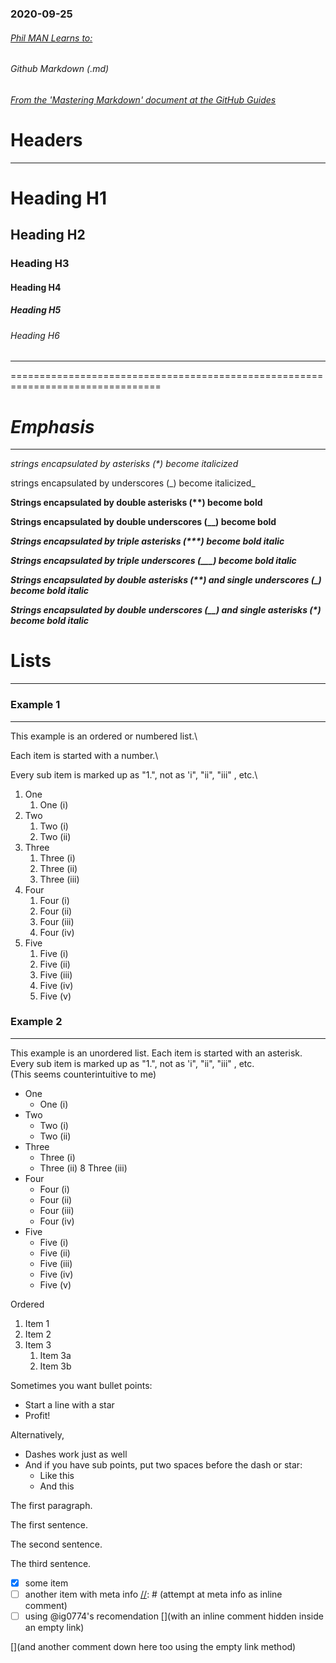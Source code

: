 ### 2020-09-25
###### [Phil MAN Learns to:](https://github.com/PhilManLearnsTo)
###### Github Markdown (.md)
###### [From the \'Mastering Markdown\' document at the GitHub Guides](https://guides.github.com/features/mastering-markdown/)


# Headers
---------

<!--- One # is an <h1> tag --->
# Heading H1
<!--- Two # is an <h2> tag --->
## Heading H2
<!--- Three # is an <h3> tag --->
### Heading H3
<!--- Four # is an <h4> tag --->
#### Heading H4
<!--- Five # is an <h5> tag --->
##### Heading H5
<!--- Six # is an <h6> tag --->
###### Heading H6
--------------------------------------------------------------------------------

================================================================================

# _Emphasis_
------------

<!--- strings encapsulated by asterisks become italicized --->
*strings encapsulated by asterisks (\*) become italicized*
<!--- strings encapsulated by underscores become italicized --->
strings encapsulated by underscores (\_) become italicized_

<!--- strings encapsulated by double asterisks or double underscores become bold --->
**Strings encapsulated by double asterisks (\*\*) become bold**
<!--- strings encapsulated by double asterisks or double underscores become bold --->
__Strings encapsulated by double underscores (\_\_) become bold__

<!--- strings encapsulated by triple asterisks become bold italic--->
***Strings encapsulated by triple asterisks (\*\*\*) become bold italic***
<!--- strings encapsulated by triple underscores become bold italic--->
___Strings encapsulated by triple underscores (\_\_\_) become bold italic___
<!--- strings encapsulated by double asterisks and single underscores become bold italic--->
_**Strings encapsulated by double asterisks (\*\*) and single underscores (\_) become bold italic**_
<!--- strings encapsulated by double underscores or single asterisks become bold italic--->
*__Strings encapsulated by double underscores (\_\_) and single asterisks (\*) become bold italic__*

# Lists
-------

### Example 1
-------------

<!--- This example is an ordered or numbered list --->
This example is an ordered or numbered list.\
<!--- Each item is started with a number. --->
Each item is started with a number.\
<!--- Every sub item is marked up as "1.", not as 'i", "ii", "iii" , etc. --->
Every sub item is marked up as "1.", not as 'i", "ii", "iii" , etc.\
<!--- (This seems counterintuitive to me) --->


<!--- The sub item cannot be denoted by any character other than 1 which seems stupid --->
1. One
   1. One (i)
2. Two
   1. Two (i)
   1. Two (ii)
3. Three
   1. Three (i)
   1. Three (ii)
   1. Three (iii)
4. Four
   1. Four (i)
   1. Four (ii)
   1. Four (iii)
   1. Four (iv)
5. Five
   1. Five (i)
   1. Five (ii)
   1. Five (iii)
   1. Five (iv)
   1. Five (v)


### Example 2
-------------

<!--- This example is an unordered list --->
This example is an unordered list.
Each item is started with an asterisk.
Every sub item is marked up as "1.", not as 'i", "ii", "iii" , etc.\
(This seems counterintuitive to me)

<!--- The sub item cannot be denoted by any character other than 1 which seems stupid --->
* One
   * One (i)
* Two
   * Two (i)
   * Two (ii)
* Three
   * Three (i)
   * Three (ii)
   8 Three (iii)
* Four
   * Four (i)
   * Four (ii)
   * Four (iii)
   * Four (iv)
* Five
   * Five (i)
   * Five (ii)
   * Five (iii)
   * Five (iv)
   * Five (v)


Ordered

1. Item 1
1. Item 2
1. Item 3
   1. Item 3a
   1. Item 3b

Sometimes you want bullet points:

* Start a line with a star
* Profit!

Alternatively,

- Dashes work just as well
- And if you have sub points, put two spaces before the dash or star:
  - Like this
  - And this










The first paragraph.

The first sentence.

The second sentence.

The third sentence.

- [x] some item
- [ ] another item with meta info [//]: # (attempt at meta info as inline comment)
- [ ] using @ig0774's recomendation [](with an inline comment hidden inside an empty link)

[//]: # (This may be the most platform independent comment)
[//]: # (https://stackoverflow.com/questions/4823468/comments-in-markdown)
[](and another comment down here too using the empty link method)

